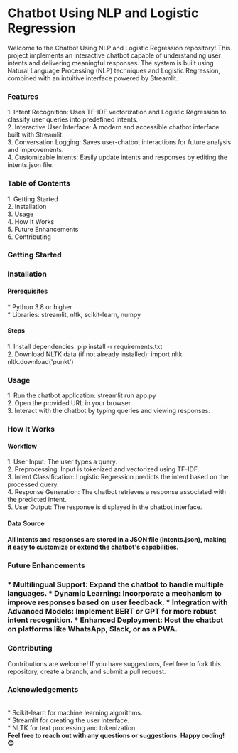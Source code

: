 <h1>Chatbot Using NLP and Logistic Regression</h1>
<p>Welcome to the Chatbot Using NLP and Logistic Regression repository! This project implements an interactive chatbot capable of understanding user intents and delivering meaningful responses. The system is built using Natural Language Processing (NLP) techniques and Logistic Regression, combined with an intuitive interface powered by Streamlit.</p>

<h3>Features</h3>
1. Intent Recognition: Uses TF-IDF vectorization and Logistic Regression to classify user queries into predefined intents.<br>
2. Interactive User Interface: A modern and accessible chatbot interface built with Streamlit.<br>
3. Conversation Logging: Saves user-chatbot interactions for future analysis and improvements.<br>
4. Customizable Intents: Easily update intents and responses by editing the intents.json file.<br>
<h3>Table of Contents</h3>
1. Getting Started<br>
2. Installation<br>
3. Usage<br>
4. How It Works<br>
5. Future Enhancements<br>
6. Contributing<br>
<h3>Getting Started<h3>
<h3>Installation</h3>
<h4>Prerequisites</h4>
* Python 3.8 or higher<br>
* Libraries: streamlit, nltk, scikit-learn, numpy<br>
<h4>Steps</h4> 
1. Install dependencies:
      pip install -r requirements.txt <br>
2. Download NLTK data (if not already installed):
      import nltk<br>
      nltk.download('punkt') <br>

<h3>Usage</h3>
1. Run the chatbot application:
     streamlit run app.py<br>
2. Open the provided URL in your browser.<br>
3. Interact with the chatbot by typing queries and viewing responses.<br>

<h3>How It Works</h3>
   <h4>Workflow</h4>
    1. User Input: The user types a query.<br>
    2. Preprocessing: Input is tokenized and vectorized using TF-IDF.<br>
    3. Intent Classification: Logistic Regression predicts the intent based on the processed query.<br>
    4. Response Generation: The chatbot retrieves a response associated with the predicted intent.<br>
    5. User Output: The response is displayed in the chatbot interface.<br>
  <h4>Data Source<h4>
    <p>All intents and responses are stored in a JSON file (intents.json), making it easy to customize or extend the chatbot's capabilities.</p>

<h3>Future Enhancements<h3>
  * Multilingual Support: Expand the chatbot to handle multiple languages.
  * Dynamic Learning: Incorporate a mechanism to improve responses based on user feedback.
  * Integration with Advanced Models: Implement BERT or GPT for more robust intent recognition.
  * Enhanced Deployment: Host the chatbot on platforms like WhatsApp, Slack, or as a PWA.
<h3>Contributing</h3>
<p>Contributions are welcome! If you have suggestions, feel free to fork this repository, create a branch, and submit a pull request.</p>

<h3>Acknowledgements</h3><br>
* Scikit-learn for machine learning algorithms. <br>
* Streamlit for creating the user interface. <br>
* NLTK for text processing and tokenization. <br>
<strong>Feel free to reach out with any questions or suggestions. Happy coding! 😊</strong>
